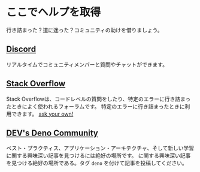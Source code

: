 # ここでヘルプを取得

行き詰まった？道に迷った？コミュニティの助けを借りましょう。

## [Discord](https://discord.gg/deno)

リアルタイムでコミュニティメンバーと質問やチャットができます。

## [Stack Overflow](https://stackoverflow.com/questions/tagged/deno)

Stack Overflowは、コードレベルの質問をしたり、特定のエラーに行き詰まったときによく使われるフォーラムです。
特定のエラーに行き詰まったときに利用できます。
[ask your own!](https://stackoverflow.com/questions/ask?tags=deno)

## [DEV's Deno Community](https://dev.to/t/deno)

ベスト・プラクティス、アプリケーション・アーキテクチャ、そして新しい学習に関する興味深い記事を見つけるには絶好の場所です。
に関する興味深い記事を見つける絶好の場所である。タグ `deno` を付けて記事を投稿してください。
